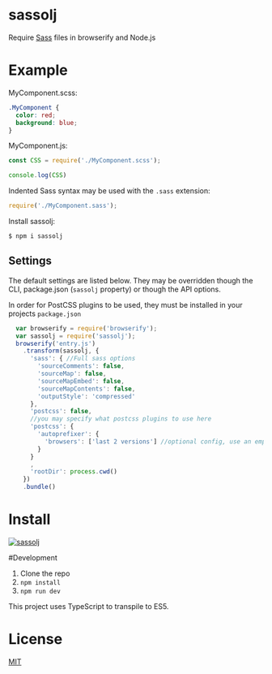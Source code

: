# sassolj #

Require [Sass](http://sass-lang.com) files in browserify and Node.js

# Example

MyComponent.scss:
``` css
.MyComponent {
  color: red;
  background: blue;
}
```

MyComponent.js:
``` js
const CSS = require('./MyComponent.scss');

console.log(CSS)
```

Indented Sass syntax may be used with the `.sass` extension:
``` js
require('./MyComponent.sass');
```

Install sassolj:

```
$ npm i sassolj
```

## Settings
The default settings are listed below. They may be overridden though the CLI, package.json (`sassolj` property)
or though the API options.

In order for PostCSS plugins to be used, they must be installed in your projects `package.json`

``` js
  var browserify = require('browserify');
  var sassolj = require('sassolj');
  browserify('entry.js')
    .transform(sassolj, {
      'sass': { //Full sass options
        'sourceComments': false,
        'sourceMap': false,
        'sourceMapEmbed': false,
        'sourceMapContents': false,
        'outputStyle': 'compressed'
      },
      'postcss': false,
      //you may specify what postcss plugins to use here
      'postcss': {
        'autoprefixer': {
          'browsers': ['last 2 versions'] //optional config, use an empty object for defualts
        }
      }
      ,
      'rootDir': process.cwd()
    })
    .bundle()
````

# Install

[![sassolj](https://nodei.co/npm/sassolj.png?small=true)](https://nodei.co/npm/sassolj)

#Development

  1. Clone the repo
  2. `npm install`
  3. `npm run dev`

This project uses TypeScript to transpile to ES5.

# License

[MIT](/LICENSE)
